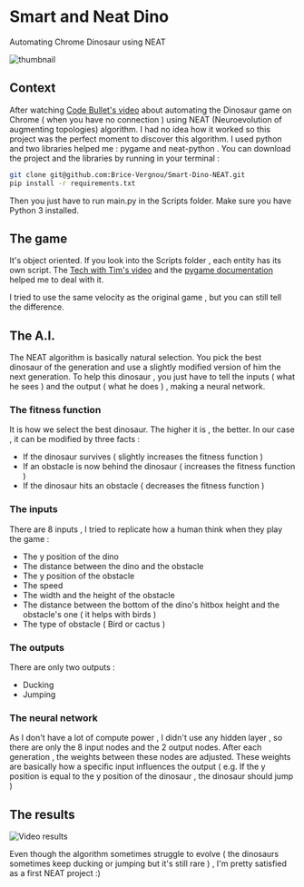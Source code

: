 # Smart and Neat Dino
Automating Chrome Dinosaur using NEAT

![thumbnail](https://raw.githubusercontent.com/Brice-Vergnou/Smart-Dino-NEAT/master/img/thumbnail.png)

## Context

After watching [Code Bullet's video](https://youtu.be/sB_IGstiWlc) about automating the Dinosaur game on Chrome ( when you have no connection ) using NEAT (Neuroevolution of augmenting topologies) algorithm. I had no idea how it worked so this project was the perfect moment to discover this algorithm. I used python and two libraries helped me : pygame and neat-python . You can download the project and the libraries by running in your terminal :

```bash
git clone git@github.com:Brice-Vergnou/Smart-Dino-NEAT.git
pip install -r requirements.txt
```

Then you just have to run main.py in the Scripts folder. Make sure you have Python 3 installed.



## The game

It's object oriented. If you look into the Scripts folder , each entity has its own script. The [Tech with Tim's video](https://youtu.be/jO6qQDNa2UY) and the [pygame documentation](https://www.pygame.org/docs/) helped me to deal with it.

I tried to use the same velocity as the original game , but you can still tell the difference.

## The A.I.

The NEAT algorithm is basically natural selection. You pick the best dinosaur of the generation and use a slightly modified version of him the next generation. To help this dinosaur , you just have to tell the inputs ( what he sees ) and the output ( what he does ) , making a neural network.

### The fitness function

It is how we select the best dinosaur. The higher it is , the better. In our case , it can be modified by three facts :

* If the dinosaur survives ( slightly increases the fitness function )
* If an obstacle is now behind the dinosaur ( increases the fitness function )
* If the dinosaur hits an obstacle ( decreases the fitness function )

### The inputs

There are 8 inputs , I tried to replicate how a human think when they play the game :

* The y position of the dino
* The distance between the dino and the obstacle
* The y position of the obstacle
* The speed
* The width and the height of the obstacle
* The distance between the bottom of the dino's hitbox height and the obstacle's one ( it helps with birds )
* The type of obstacle ( Bird or cactus )

### The outputs 

There are only two outputs :

* Ducking
* Jumping

### The neural network

As I don't have a lot of compute power , I didn't use any hidden layer , so there are only the 8 input nodes and the 2 output nodes. After each generation , the weights between these nodes are adjusted. These weights are basically how a specific input influences the output ( e.g. If the y position is equal to the y position of the dinosaur , the dinosaur should jump )

## The results

![Video results](https://raw.githubusercontent.com/Brice-Vergnou/Smart-Dino-NEAT/master/img/dino_on_drugs.gif)

Even though the algorithm sometimes struggle to evolve ( the dinosaurs sometimes keep ducking or jumping but it's still rare ) , I'm pretty satisfied as a first NEAT project :)
